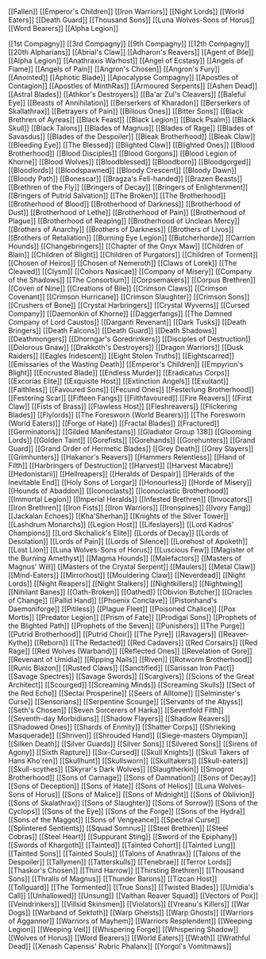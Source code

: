 [[Fallen]]
[[Emperor's Children]]
[[Iron Warriors]]
[[Night Lords]]
[[World Eaters]]
[[Death Guard]]
[[Thousand Sons]]
[[Luna Wolves-Sons of Horus]]
[[Word Bearers]]
[[Alpha Legion]]






[[1st Compagny]]
[[3rd Compagny]]
[[9th Compagny]]
[[12th Compagny]]
[[20th Alpharians]]
[[Abrial's Claw]]
[[Adharon's Reavers]]
[[Agent of Bile]]
[[Alpha Legion]]
[[Anathraxis Warhost]]
[[Angel of Ecstasy]]
[[Angels of Flame]]
[[Angels of Pain]]
[[Angron's Chosen]]
[[Angron's Fury]]
[[Anointed]]
[[Aphotic Blade]]
[[Apocalypse Compagny]]
[[Apostles of Contagion]]
[[Apostles of MinthRas]]
[[Armoured Serpents]]
[[Ashen Dead]]
[[Astral Blades]]
[[Athkor's Destroyers]]
[[Ba'ar Zul's Cleavers]]
[[Baleful Eye]]
[[Beasts of Annihilation]]
[[Berserkers of Kharadon]]
[[Berserkers of Skallathrax]]
[[Betrayers of Pain]]
[[Bilious Ones]]
[[Bitter Sons]]
[[Black Brethren of Ayreas]]
[[Black Feast]]
[[Black Legion]]
[[Black Psalm]]
[[Black Skull]]
[[Black Talons]]
[[Blades of Magnus]]
[[Blades of Rage]]
[[Blades of Savasdus]]
[[Blades of the Despoiler]]
[[Bleak Brotherhood]]
[[Bleak Claw]]
[[Bleeding Eye]]
[[The Blessed]]
[[Blighted Claw]]
[[Blighted Ones]]
[[Blood Brotherhood]]
[[Blood Disciples]]
[[Blood Gorgons]]
[[Blood Legion of Khorne]]
[[Blood Wolves]]
[[Bloodblessed]]
[[Bloodborn]]
[[Bloodgorged]]
[[Bloodlords]]
[[Bloodspawned]]
[[Bloody Crescent]]
[[Bloody Dawn]]
[[Bloody Path]]
[[Bonescar]]
[[Bragza's Fell-handed]]
[[Brazen Beasts]]
[[Brethren of the Fly]]
[[Bringers of Decay]]
[[Bringers of Enlightenment]]
[[Bringers of Putrid Salvation]]
[[The Broken]]
[[The Brotherhood]]
[[Brotherhood of Blood]]
[[Brotherhood of Darkness]]
[[Brotherhood of Dust]]
[[Brotherhood of Lethe]]
[[Brotherhood of Pain]]
[[Brotherhood of Plague]]
[[Brotherhood of Reaping]]
[[Brotherhood of Unclean Mercy]]
[[Brothers of Anarchy]]
[[Brothers of Darkness]]
[[Brothers of Livos]]
[[Brothers of Retaliation]]
[[Burning Eye Legion]]
[[Butcherhorde]]
[[Carrion Hounds]]
[[Changebringers]]
[[Chapter of the Onyx Maw]]
[[Children of Blain]]
[[Children of Blight]]
[[Children of Purgators]]
[[Children of Torment]]
[[Chosen of Heiros]]
[[Chosen of Nemeroth]]
[[Claws of Lorek]]
[[The Cleaved]]
[[Clysm]]
[[Cohors Nasicae]]
[[Company of Misery]]
[[Company of the Shadows]]
[[The Consortium]]
[[Corpsemakers]]
[[Corpus Brethren]]
[[Coven of Nine]]
[[Creations of Bile]]
[[Crimson Claws]]
[[Crimson Covenant]]
[[Crimson Hurricane]]
[[Crimson Slaughter]]
[[Crimson Sons]]
[[Crushers of Bone]]
[[Crystal Harbringers]]
[[Crystal Wyverns]]
[[Cursed Company]]
[[Daemonkin of Khorne]]
[[Daggerfangs]]
[[The Damned Company of Lord Caustos]]
[[Darganti Revenant]]
[[Dark Tusks]]
[[Death Bringers]]
[[Death Falcons]]
[[Death Guard]]
[[Death Shadows]]
[[Deathmongers]]
[[Dhorngar's Goredrinkers]]
[[Disciples of Destruction]]
[[Dolorous Gnaw]]
[[Drakkoth's Destroyers]]
[[Dragon Warriors]]
[[Dusk Raiders]]
[[Eagles Iridescent]]
[[Eight Stolen Truths]]
[[Eightscarred]]
[[Emissaries of the Wasting Death]]
[[Emperor's Children]]
[[Empyrion's Blight]]
[[Encrusted Blade]]
[[Endless Murder]]
[[Eradicatus Corps]]
[[Excorias Elite]]
[[Exquisite Host]]
[[Extinction Angels]]
[[Exultant]]
[[Faithless]]
[[Favoured Sons]]
[[Fecund Ones]]
[[Festerlung Brotherhood]]
[[Festering Scar]]
[[Fifteen Fangs]]
[[Filthfavoured]]
[[Fire Reavers]]
[[First Claw]]
[[Fists of Brass]]
[[Flawless Host]]
[[Fleshreavers]]
[[Flickering Blades]]
[[Flylords]]
[[The Foresworn (World Bearers)]] 
[[The Foresworn (World Eaters)]]
[[Forge of Hate]]
[[Fractal Blades]]
[[Fractured]]
[[Germinatoris]]
[[Gilded Manifestans]]
[[Gladiator Group 138]]
[[Glooming Lords]]
[[Golden Taint]]
[[Gorefists]]
[[Gorehands]]
[[Gorehunters]]
[[Grand Guard]]
[[Grand Order of Hermetic Blades]]
[[Grey Death]]
[[Grey Slayers]]
[[Grimhunters]]
[[Hakanor's Reavers]]
[[Hammers Relentless]]
[[Hand of Filth]]
[[Harbringers of Destruction]]
[[Harvest]]
[[Harvest Macabre]]
[[Hedonistarii]]
[[Hellreapers]]
[[Heralds of Despair]]
[[Heralds of the Inevitable End]]
[[Holy Sons of Lorgar]]
[[Honourless]]
[[Horde of Misery]]
[[Hounds of Abaddon]]
[[Iconoclasts]]
[[Iconoclastic Brotherhood]]
[[Immortal Legion]]
[[Imperial Heralds]]
[[Infested Brethren]]
[[Invocators]]
[[Iron Brethren]]
[[Iron Fists]]
[[Iron Warriors]]
[[Ironspines]]
[[Ivory Fang]]
[[Jackalan Echoes]]
[[Kha'Sherhan]]
[[Knights of the Silver Tower]]
[[Lashdrum Monarchs]]
[[Legion Host]]
[[Lifeslayers]]
[[Lord Kadros' Champions]]
[[Lord Skchalick's Elite]]
[[Lords of Decay]]
[[Lords of Desolation]]
[[Lords of Pain]]
[[Lords of Silence]]
[[Lorehost of Apoketh]]
[[Lost Lion]]
[[Luna Wolves-Sons of Horus]]
[[Luscious Few]]
[[Magister of the Burning Amethyst]]
[[Magma Hounds]]
[[Malefactors]]
[[Masters of Magnus' Will]]
[[Masters of the Crystal Serpent]]
[[Maulers]]
[[Metal Claw]]
[[Mind-Eaters]]
[[Mirrorhost]]
[[Mouldering Claw]]
[[Neverdead]]
[[Night Lords]]
[[Night Reapers]]
[[Night Stalkers]]
[[Nightkillers]]
[[Nightwing]]
[[Nihilant Banes]]
[[Oath-Broken]]
[[Oathed]]
[[Obivion Butcher]]
[[Oracles of Change]]
[[Pallid Hand]]
[[Phoenix Conclave]]
[[Pistonhand's Daemoniforge]]
[[Pitiless]]
[[Plague Fleet]]
[[Poisoned Chalice]]
[[Pox Mortis]]
[[Predator Legion]]
[[Prism of Fate]]
[[Prodigal Sons]]
[[Prophets of the Blighted Path]]
[[Prophets of the Seven]]
[[Punishers]]
[[The Purge]]
[[Putrid Brotherhood]]
[[Putrid Choir]]
[[The Pyre]]
[[Ravagers]]
[[Reaver-Kythe]]
[[Reborn]]
[[The Redacted]]
[[Red Cadavers]]
[[Red Corsairs]]
[[Red Rage]]
[[Red Wolves (Warband)]]
[[Reflected Ones]]
[[Revelation of Gore]]
[[Revenant of Umidia]]
[[Ripping Nails]]
[[Riven]]
[[Rotworm Brotherhood]]
[[Runic Blazon]]
[[Rusted Claws]]
[[Sanctified]]
[[Sarissan Iron Pact]]
[[Savage Spectres]]
[[Savage Swords]]
[[Scargivers]]
[[Scions of the Great Architect]]
[[Scourged]]
[[Screaming Minds]]
[[Screaming Skulls]]
[[Sect of the Red Echo]]
[[Sectai Prosperine]]
[[Seers of Alltome]]
[[Selminster's Curse]]
[[Sensorians]]
[[Serpentine Scourge]]
[[Servants of the Abyss]]
[[Seth's Chosen]]
[[Seven Sorcerers of Harka]]
[[Sevenfold Filth]]
[[Seventh-day Morbidians]]
[[Shadow Flayers]]
[[Shadow Reavers]]
[[Shadowed Ones]]
[[Shards of Enmity]]
[[Shatter Corps]]
[[Shrieking Masquerade]]
[[Shriven]]
[[Shrouded Hand]]
[[Siege-masters Olympian]]
[[Silken Death]]
[[Silver Guards]]
[[Silver Sons]]
[[Silvered Sons]]
[[Sirens of Agony]]
[[Sixth Rapture]]
[[Six-Cursed]]
[[Skull Knights]]
[[Skull Takers of Hans Kho'ren]]
[[Skullhunt]]
[[Skullsworn]]
[[Skulltakers]]
[[Skull-eaters]]
[[Skull-scythes]]
[[Skyrar's Dark Wolves]]
[[Slaugtherkin]]
[[Smogrot Brotherhood]]
[[Sons of Carnage]]
[[Sons of Damnation]]
[[Sons of Decay]]
[[Sons of Deception]]
[[Sons of Hate]]
[[Sons of Helios]]
[[Luna Wolves-Sons of Horus]]
[[Sons of Malice]]
[[Sons of Midnight]]
[[Sons of Oblivion]]
[[Sons of Skalathrax]]
[[Sons of Slaughter]]
[[Sons of Sorrow]]
[[Sons of the Cyclops]]
[[Sons of the Eye]]
[[Sons of the Forge]]
[[Sons of the Hydra]]
[[Sons of the Maggot]]
[[Sons of Vengeance]]
[[Spectral Curse]]
[[Splintered Sentients]]
[[Squad Somnus]]
[[Steel Brethren]]
[[Steel Cobras]]
[[Steel Heart]]
[[Suppurant Sting]]
[[Sword of the Epiphany]]
[[Swords of Khargoth]]
[[Tainted]]
[[Tainted Cohort]]
[[Tainted Lung]]
[[Tainted Sons]]
[[Tainted Souls]]
[[Talons of Anathrax]]
[[Talons of the Despoiler]]
[[Tallymen]]
[[Tatterskulls]]
[[Tenebrae]]
[[Terror Lords]]
[[Thaskor's Chosen]]
[[Third Harrow]]
[[Thirsting Brethren]]
[[Thousand Sons]]
[[Thralls of Magnus]]
[[Thunder Barons]]
[[Tizcan Host]]
[[Tollguard]]
[[The Tormented]]
[[True Sons]]
[[Twisted Blades]]
[[Umidia's Call]]
[[Unhallowed]]
[[Unsung]]
[[Vaithan Reaver Squad]]
[[Vectors of Pox]]
[[Veindrinkers]]
[[Villsid Skinsmen]]
[[Violators]]
[[Vreanu's Killers]]
[[War Dogs]]
[[Warband of Sektoth]]
[[Warp Gheists]]
[[Warp Ghosts]]
[[Warriors of Aggannor]]
[[Warriors of Mayhem]]
[[Warriors Resplendent]]
[[Weeping Legion]]
[[Weeping Veil]]
[[Whispering Forge]]
[[Whispering Shadow]]
[[Wolves of Horus]]
[[Word Bearers]]
[[World Eaters]]
[[Wrath]]
[[Wrathful Dead]]
[[Xenash Capensis' Rubric Phalanx]]
[[Yorgol's Vomitmaws]]


